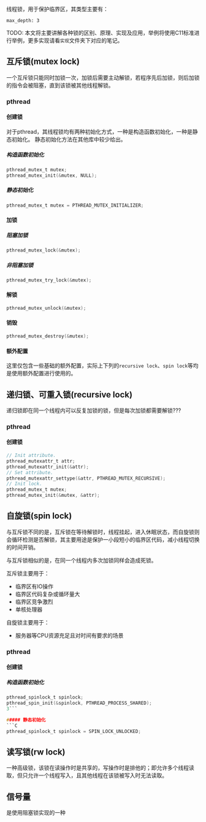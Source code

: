 线程锁，用于保护临界区，其类型主要有：
```toc
max_depth: 3
```
TODO: 本文将主要讲解各种锁的区别、原理、实现及应用，举例将使用C11标准进行举例，更多实现请看`实现`文件夹下对应的笔记。

## 互斥锁(mutex lock)

一个互斥锁只能同时加锁一次，加锁后需要主动解锁，若程序先后加锁，则后加锁的指令会被阻塞，直到该锁被其他线程解锁。

### pthread

#### 创建锁
对于pthread，其线程锁均有两种初始化方式，一种是构造函数初始化，一种是静态初始化。
静态初始化方法在其他库中较少给出。

##### 构造函数初始化
```C
pthread_mutex_t mutex;
pthread_mutex_init(&mutex, NULL);
```
##### 静态初始化
```C
pthread_mutex_t mutex = PTHREAD_MUTEX_INITIALIZER;
```

#### 加锁
##### 阻塞加锁
```C
pthread_mutex_lock(&mutex);
```

##### 非阻塞加锁
```C
pthread_mutex_try_lock(&mutex);
```

#### 解锁

```C
pthread_mutex_unlock(&mutex);
```

#### 销毁
```C
pthread_mutex_destroy(&mutex);
```


#### 额外配置
这里仅包含一些基础的额外配置，实际上下列的`recursive lock`、`spin lock`等均是使用额外配置进行使用的。

## 递归锁、可重入锁(recursive lock)

递归锁即在同一个线程内可以反复加锁的锁，但是每次加锁都需要解锁???

### pthread
#### 创建锁
```C
// Init attribute.
pthread_mutexattr_t attr;
pthread_mutexattr_init(&attr);
// Set attribute.
pthread_mutexattr_settype(&attr, PTHREAD_MUTEX_RECURSIVE);
// Init lock.
pthread_mutex_t mutex;
pthread_mutex_init(&mutex, &attr);
```


## 自旋锁(spin lock)

与互斥锁不同的是，互斥锁在等待解锁时，线程挂起，进入休眠状态，而自旋锁则会循环检测是否解锁，其主要用途是保护一小段短小的临界区代码，减小线程切换的时间开销。

与互斥锁相似的是，在同一个线程内多次加锁同样会造成死锁。

互斥锁主要用于：
* 临界区有IO操作
* 临界区代码复杂或循环量大
* 临界区竞争激烈
* 单核处理器

自旋锁主要用于：
* 服务器等CPU资源充足且对时间有要求的场景

### pthread
#### 创建锁

##### 构造函数初始化
```C
pthread_spinlock_t spinlock;
pthread_spin_init(&spinlock, PTHREAD_PROCESS_SHARED);
3```

##### 静态初始化
```C
pthread_spinlock_t spinlock = SPIN_LOCK_UNLOCKED;
```

## 读写锁(rw lock)

一种高级锁，该锁在读操作时是共享的，写操作时是排他的；即允许多个线程读取，但只允许一个线程写入，且其他线程在该锁被写入时无法读取。



## 信号量

是使用阻塞锁实现的一种